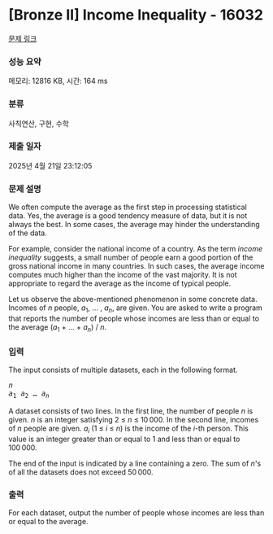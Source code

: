 # [Bronze II] Income Inequality - 16032 

[문제 링크](https://www.acmicpc.net/problem/16032) 

### 성능 요약

메모리: 12816 KB, 시간: 164 ms

### 분류

사칙연산, 구현, 수학

### 제출 일자

2025년 4월 21일 23:12:05

### 문제 설명

<p>We often compute the average as the first step in processing statistical data. Yes, the average is a good tendency measure of data, but it is not always the best. In some cases, the average may hinder the understanding of the data.</p>

<p>For example, consider the national income of a country. As the term <i>income inequality</i> suggests, a small number of people earn a good portion of the gross national income in many countries. In such cases, the average income computes much higher than the income of the vast majority. It is not appropriate to regard the average as the income of typical people.</p>

<p>Let us observe the above-mentioned phenomenon in some concrete data. Incomes of <i>n</i> people, <i>a</i><sub>1</sub>, … , <i>a<sub>n</sub></i>, are given. You are asked to write a program that reports the number of people whose incomes are less than or equal to the average (<i>a</i><sub>1</sub> + … + <i>a<sub>n</sub></i>) / <i>n</i>.</p>

### 입력 

 <p>The input consists of multiple datasets, each in the following format.</p>

<pre><i>n</i>
<i>a</i><sub>1</sub> <i>a</i><sub>2</sub> … <i>a<sub>n</sub></i></pre>

<p>A dataset consists of two lines. In the first line, the number of people <i>n</i> is given. <i>n</i> is an integer satisfying 2 ≤ <i>n</i> ≤ 10 000. In the second line, incomes of <i>n</i> people are given. <i>a<sub>i</sub></i> (1 ≤ <i>i</i> ≤ <i>n</i>) is the income of the <i>i</i>-th person. This value is an integer greater than or equal to 1 and less than or equal to 100 000.</p>

<p>The end of the input is indicated by a line containing a zero. The sum of <i>n</i>'s of all the datasets does not exceed 50 000.</p>

### 출력 

 <p>For each dataset, output the number of people whose incomes are less than or equal to the average.</p>

